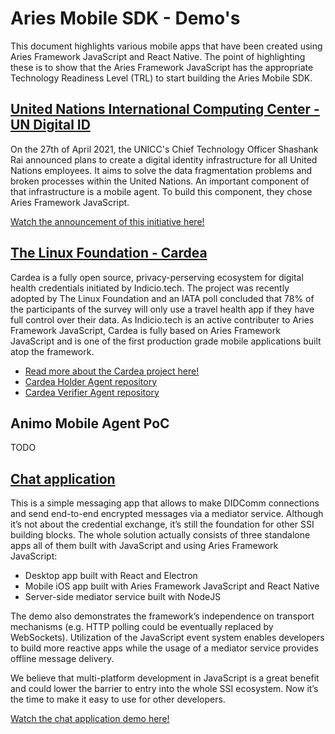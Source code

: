 # Aries Mobile SDK - Demo's

This document highlights various mobile apps that have been created using Aries Framework JavaScript and React Native. The point of highlighting these is to show that the Aries Framework JavaScript has the appropriate Technology Readiness Level (TRL) to start building the Aries Mobile SDK.

## [United Nations International Computing Center - UN Digital ID](https://www.unicc.org/news/2021/05/17/uniccs-cto-shashank-rai-presents-un-digital-id-at-hyperledger-social-impact-special-interest-group)
On the 27th of April 2021, the UNICC's Chief Technology Officer Shashank Rai announced plans to create a digital identity infrastructure for all United Nations employees. It aims to solve the data fragmentation problems and broken processes within the United Nations. An important component of that infrastructure is a mobile agent. To build this component, they chose Aries Framework JavaScript.

[Watch the announcement of this initiative here!](https://www.unicc.org/news/2021/05/17/uniccs-cto-shashank-rai-presents-un-digital-id-at-hyperledger-social-impact-special-interest-group)

## [The Linux Foundation - Cardea](https:cardea.app)

Cardea is a fully open source, privacy-perserving ecosystem for digital health credentials initiated by Indicio.tech. The project was recently adopted by The Linux Foundation and an IATA poll concluded that 78% of the participants of the survey will only use a travel health app if they have full control over their data. As Indicio.tech is an active contributer to Aries Framework JavaScript, Cardea is fully based on Aries Framework JavaScript and is one of the first production grade mobile applications built atop the framework.

- [Read more about the Cardea project here!](https://cardea.app)
- [Cardea Holder Agent repository](https://github.com/thecardeaproject/cardea-mobile-holder)
- [Cardea Verifier Agent repository](https://github.com/thecardeaproject/cardea-mobile-verifier)


## Animo Mobile Agent PoC
TODO
## [Chat application](https://www.youtube.com/watch?v=wW4HSZZ2kSk)

This is a simple messaging app that allows to make DIDComm connections and send end-to-end encrypted messages via a mediator service. Although it’s not about the credential exchange, it’s still the foundation for other SSI building blocks. The whole solution actually consists of three standalone apps all of them built with JavaScript and using Aries Framework JavaScript:

- Desktop app built with React and Electron
- Mobile iOS app built with Aries Framework JavaScript and React Native
- Server-side mediator service built with NodeJS

The demo also demonstrates the framework’s independence on transport mechanisms (e.g. HTTP polling could be eventually replaced by WebSockets). Utilization of the JavaScript event system enables developers to build more reactive apps while the usage of a mediator service provides offline message delivery. 

We believe that multi-platform development in JavaScript is a great benefit and could lower the barrier to entry into the whole SSI ecosystem. Now it’s the time to make it easy to use for other developers.

[Watch the chat application demo here!](https://www.youtube.com/watch?v=wW4HSZZ2kSk)

